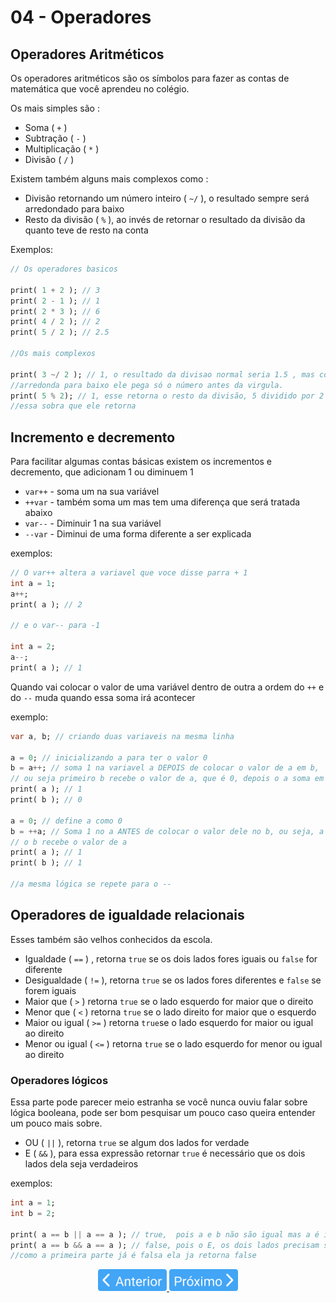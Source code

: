 # 04 - Operadores

## Operadores Aritméticos

Os operadores aritméticos são os símbolos para fazer as contas de matemática que você aprendeu no colégio.

Os mais simples são :

- Soma ( `+` )
- Subtração ( `-` )
- Multiplicação ( `*` )
- Divisão ( `/` )

Existem também alguns mais complexos como :

- Divisão retornando um número inteiro ( `~/` ), o resultado sempre será arredondado para baixo
- Resto da divisão ( `%` ), ao invés de retornar o resultado da divisão da quanto teve de resto na conta

Exemplos:

```dart
// Os operadores basicos

print( 1 + 2 ); // 3
print( 2 - 1 ); // 1
print( 2 * 3 ); // 6
print( 4 / 2 ); // 2
print( 5 / 2 ); // 2.5

//Os mais complexos

print( 3 ~/ 2 ); // 1, o resultado da divisao normal seria 1.5 , mas como esse operador
//arredonda para baixo ele pega só o número antes da virgula.
print( 5 % 2); // 1, esse retorna o resto da divisão, 5 dividido por 2 da 2 e sobra 1,
//essa sobra que ele retorna
```

## Incremento e decremento

Para facilitar algumas contas básicas existem os incrementos e decremento, que adicionam 1 ou diminuem 1

- `var++` - soma um na sua variável
- `++var` - também soma um mas tem uma diferença que será tratada abaixo
- `var--` - Diminuir 1 na sua variável
- `--var` - Diminui de uma forma diferente a ser explicada

exemplos:

```dart
// O var++ altera a variavel que voce disse parra + 1
int a = 1;
a++;
print( a ); // 2

// e o var-- para -1

int a = 2;
a--;
print( a ); // 1
```

Quando vai colocar o valor de uma variável dentro de outra a ordem do `++` e do `--` muda quando essa soma irá acontecer

exemplo:

```dart
var a, b; // criando duas variaveis na mesma linha

a = 0; // inicializando a para ter o valor 0
b = a++; // soma 1 na variavel a DEPOIS de colocar o valor de a em b,
// ou seja primeiro b recebe o valor de a, que é 0, depois o a soma em + 1 e vira 1.
print( a ); // 1
print( b ); // 0

a = 0; // define a como 0
b = ++a; // Soma 1 no a ANTES de colocar o valor dele no b, ou seja, a vira 1 e só então
// o b recebe o valor de a
print( a ); // 1
print( b ); // 1

//a mesma lógica se repete para o --
```

## Operadores de igualdade relacionais

Esses também são velhos conhecidos da escola.

- Igualdade ( `==` ) , retorna `true` se os dois lados fores iguais ou `false` for diferente
- Desigualdade ( `!=` ), retorna `true` se os lados fores diferentes e `false` se forem iguais
- Maior que ( `>` ) retorna `true` se o lado esquerdo for maior que o direito
- Menor que ( `<` ) retorna `true` se o lado direito for maior que o esquerdo
- Maior ou igual ( `>=` ) retorna `true`se o lado esquerdo for maior ou igual ao direito
- Menor ou igual ( `<=` ) retorna `true` se o lado esquerdo for menor ou igual ao direito

### Operadores lógicos

Essa parte pode parecer meio estranha se você nunca ouviu falar sobre lógica booleana, pode ser bom pesquisar um pouco caso queira entender um pouco mais sobre.

- OU ( `||` ), retorna `true` se algum dos lados for verdade
- E ( `&&` ), para essa expressão retornar `true` é necessário que os dois lados dela seja verdadeiros

exemplos:

```dart
int a = 1;
int b = 2;

print( a == b || a == a ); // true,  pois a e b não são igual mas a é igual a a
print( a == b && a == a ); // false, pois o E, os dois lados precisam ser verdade,
//como a primeira parte já é falsa ela ja retorna false
```

<p align="center">
  <a href="03-VariaveisEConstantes.md">
    <img src="/4noobsAssets/anterior.svg" height=35>
  </a>
  <a href="05-EstruturasCondicionais.md">
    <img src="/4noobsAssets/proximo.svg" height=35>
  </a>
</p>